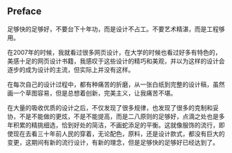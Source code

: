 ## Preface

足够快的足够好，不要台下十年功，而是设计不占工。不要艺术精湛，而是工程够用。

在2007年的时候，我就看过很多网页设计，在大学的时候也看过好多有特色的，美感十足的网页设计书籍，我感叹于这些设计的精巧和美观，并以为这样的设计会逐步的成为设计的主流，但实际上并没有这样。

在每次自己的设计过程中，都有种痛苦的折磨，从一张白纸到完整的设计稿，虽然画一个草图容易，但是总想着创新，完美主义，让我痛苦不堪。

在大量的吸收优质的设计之后，不仅发现了很多规律，也发现了很多的克制和妥协，不是不能做的更炫，不是不能提高，而是二八原则的足够好，点滴之处也是多年积累的精挑细选，恰到好处的简洁，不画蛇添足的平衡。这就像服饰的流行，即使现在去看三十年前人民的穿着，无论配色，原料，还是设计款式，都没有巨大的变更，这期间有新的流行设计，有新的理念，但是足够快的足够好已经达到了。


